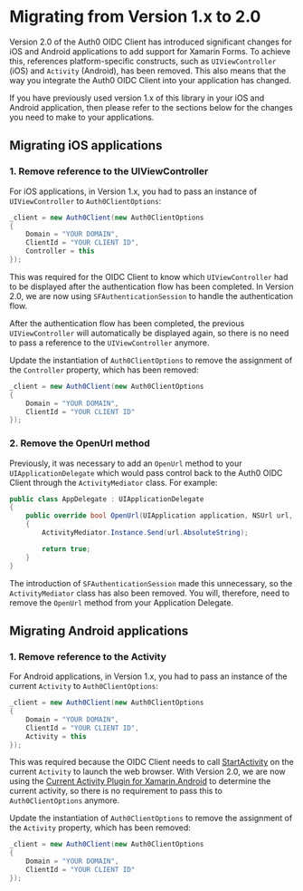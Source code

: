 # Migrating from Version 1.x to 2.0

Version 2.0 of the Auth0 OIDC Client has introduced significant changes for iOS and Android applications to add support for Xamarin Forms. To achieve this, references platform-specific constructs, such as `UIViewController` (iOS) and `Activity` (Android), has been removed. This also means that the way you integrate the Auth0 OIDC Client into your application has changed.

If you have previously used version 1.x of this library in your iOS and Android application, then please refer to the sections below for the changes you need to make to your applications.

## Migrating iOS applications

### 1. Remove reference to the UIViewController

For iOS applications, in Version 1.x, you had to pass an instance of `UIViewController` to `Auth0ClientOptions`:

```csharp
_client = new Auth0Client(new Auth0ClientOptions
{
    Domain = "YOUR DOMAIN",
    ClientId = "YOUR CLIENT ID",
    Controller = this
});
```

This was required for the OIDC Client to know which `UIViewController` had to be displayed after the authentication flow has been completed. In Version 2.0, we are now using `SFAuthenticationSession` to handle the authentication flow. 

After the authentication flow has been completed, the previous `UIViewController` will automatically be displayed again, so there is no need to pass a reference to the `UIViewController` anymore.

Update the instantiation of `Auth0ClientOptions` to remove the assignment of the `Controller` property, which has been removed:

```cs
_client = new Auth0Client(new Auth0ClientOptions
{
    Domain = "YOUR DOMAIN",
    ClientId = "YOUR CLIENT ID"
});
```

### 2. Remove the OpenUrl method

Previously, it was necessary to add an `OpenUrl` method to your `UIApplicationDelegate` which would pass control back to the Auth0 OIDC Client through the `ActivityMediator` class. For example:

```csharp
public class AppDelegate : UIApplicationDelegate
{
    public override bool OpenUrl(UIApplication application, NSUrl url, string sourceApplication, NSObject annotation)
    {
        ActivityMediator.Instance.Send(url.AbsoluteString);

        return true;
    }
}
```

The introduction of `SFAuthenticationSession` made this unnecessary, so the `ActivityMediator` class has also been removed. You will, therefore, need to remove the `OpenUrl` method from your Application Delegate.

## Migrating Android applications

### 1. Remove reference to the Activity

For Android applications, in Version 1.x, you had to pass an instance of the current `Activity` to `Auth0ClientOptions`:

```csharp
_client = new Auth0Client(new Auth0ClientOptions
{
    Domain = "YOUR DOMAIN",
    ClientId = "YOUR CLIENT ID",
    Activity = this
});
```

This was required because the OIDC Client needs to call [StartActivity](https://developer.xamarin.com/api/member/Android.Content.Context.StartActivity/p/Android.Content.Intent/) on the current `Activity` to launch the web browser. With Version 2.0, we are now using the [Current Activity Plugin for Xamarin.Android](https://www.nuget.org/packages/Plugin.CurrentActivity) to determine the current activity, so there is no requirement to pass this to `Auth0ClientOptions` anymore.

Update the instantiation of `Auth0ClientOptions` to remove the assignment of the `Activity` property, which has been removed:

```cs
_client = new Auth0Client(new Auth0ClientOptions
{
    Domain = "YOUR DOMAIN",
    ClientId = "YOUR CLIENT ID"
});
```
